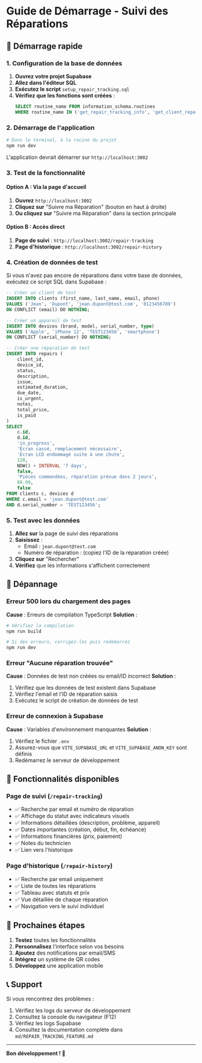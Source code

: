 # Guide de Démarrage - Suivi des Réparations

## 🚀 Démarrage rapide

### 1. Configuration de la base de données

1. **Ouvrez votre projet Supabase**
2. **Allez dans l'éditeur SQL**
3. **Exécutez le script** `setup_repair_tracking.sql`
4. **Vérifiez que les fonctions sont créées** :
   ```sql
   SELECT routine_name FROM information_schema.routines 
   WHERE routine_name IN ('get_repair_tracking_info', 'get_client_repair_history', 'update_repair_status');
   ```

### 2. Démarrage de l'application

```bash
# Dans le terminal, à la racine du projet
npm run dev
```

L'application devrait démarrer sur `http://localhost:3002`

### 3. Test de la fonctionnalité

#### Option A : Via la page d'accueil
1. **Ouvrez** `http://localhost:3002`
2. **Cliquez sur** "Suivre ma Réparation" (bouton en haut à droite)
3. **Ou cliquez sur** "Suivre ma Réparation" dans la section principale

#### Option B : Accès direct
1. **Page de suivi** : `http://localhost:3002/repair-tracking`
2. **Page d'historique** : `http://localhost:3002/repair-history`

### 4. Création de données de test

Si vous n'avez pas encore de réparations dans votre base de données, exécutez ce script SQL dans Supabase :

```sql
-- Créer un client de test
INSERT INTO clients (first_name, last_name, email, phone) 
VALUES ('Jean', 'Dupont', 'jean.dupont@test.com', '0123456789')
ON CONFLICT (email) DO NOTHING;

-- Créer un appareil de test
INSERT INTO devices (brand, model, serial_number, type) 
VALUES ('Apple', 'iPhone 12', 'TEST123456', 'smartphone')
ON CONFLICT (serial_number) DO NOTHING;

-- Créer une réparation de test
INSERT INTO repairs (
    client_id, 
    device_id, 
    status, 
    description, 
    issue, 
    estimated_duration, 
    due_date, 
    is_urgent, 
    notes, 
    total_price, 
    is_paid
) 
SELECT 
    c.id,
    d.id,
    'in_progress',
    'Écran cassé, remplacement nécessaire',
    'Écran LCD endommagé suite à une chute',
    120,
    NOW() + INTERVAL '7 days',
    false,
    'Pièces commandées, réparation prévue dans 2 jours',
    89.99,
    false
FROM clients c, devices d 
WHERE c.email = 'jean.dupont@test.com' 
AND d.serial_number = 'TEST123456';
```

### 5. Test avec les données

1. **Allez sur** la page de suivi des réparations
2. **Saisissez** :
   - Email : `jean.dupont@test.com`
   - Numéro de réparation : (copiez l'ID de la réparation créée)
3. **Cliquez sur** "Rechercher"
4. **Vérifiez** que les informations s'affichent correctement

## 🔧 Dépannage

### Erreur 500 lors du chargement des pages

**Cause** : Erreurs de compilation TypeScript
**Solution** :
```bash
# Vérifiez la compilation
npm run build

# Si des erreurs, corrigez-les puis redémarrez
npm run dev
```

### Erreur "Aucune réparation trouvée"

**Cause** : Données de test non créées ou email/ID incorrect
**Solution** :
1. Vérifiez que les données de test existent dans Supabase
2. Vérifiez l'email et l'ID de réparation saisis
3. Exécutez le script de création de données de test

### Erreur de connexion à Supabase

**Cause** : Variables d'environnement manquantes
**Solution** :
1. Vérifiez le fichier `.env`
2. Assurez-vous que `VITE_SUPABASE_URL` et `VITE_SUPABASE_ANON_KEY` sont définis
3. Redémarrez le serveur de développement

## 📱 Fonctionnalités disponibles

### Page de suivi (`/repair-tracking`)
- ✅ Recherche par email et numéro de réparation
- ✅ Affichage du statut avec indicateurs visuels
- ✅ Informations détaillées (description, problème, appareil)
- ✅ Dates importantes (création, début, fin, échéance)
- ✅ Informations financières (prix, paiement)
- ✅ Notes du technicien
- ✅ Lien vers l'historique

### Page d'historique (`/repair-history`)
- ✅ Recherche par email uniquement
- ✅ Liste de toutes les réparations
- ✅ Tableau avec statuts et prix
- ✅ Vue détaillée de chaque réparation
- ✅ Navigation vers le suivi individuel

## 🎯 Prochaines étapes

1. **Testez** toutes les fonctionnalités
2. **Personnalisez** l'interface selon vos besoins
3. **Ajoutez** des notifications par email/SMS
4. **Intégrez** un système de QR codes
5. **Développez** une application mobile

## 📞 Support

Si vous rencontrez des problèmes :
1. Vérifiez les logs du serveur de développement
2. Consultez la console du navigateur (F12)
3. Vérifiez les logs Supabase
4. Consultez la documentation complète dans `md/REPAIR_TRACKING_FEATURE.md`

---

**Bon développement ! 🚀**
